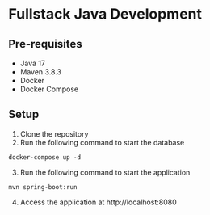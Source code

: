 # Fullstack Java Development

## Pre-requisites

- Java 17
- Maven 3.8.3
- Docker
- Docker Compose

## Setup

1. Clone the repository
2. Run the following command to start the database
```shell
docker-compose up -d
```
3. Run the following command to start the application
```shell
mvn spring-boot:run
```
4. Access the application at http://localhost:8080
